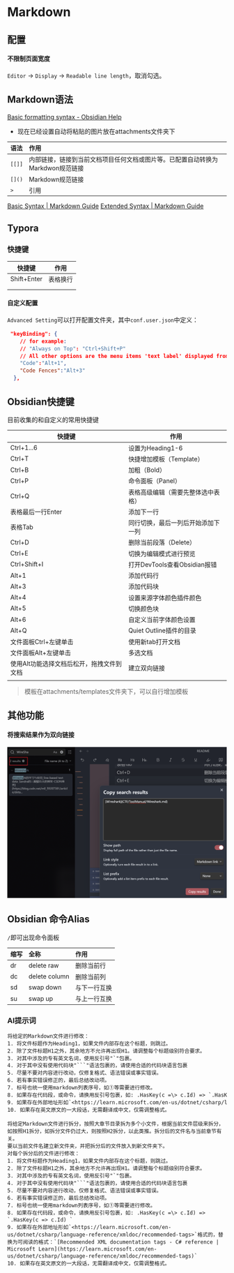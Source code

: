 # Markdown 

## 配置

#### 不限制页面宽度
`Editor` -> `Display` -> `Readable line length`，取消勾选。

## Markdown语法

[Basic formatting syntax - Obsidian Help](https://help.obsidian.md/Editing+and+formatting/Basic+formatting+syntax)

- 现在已经设置自动将粘贴的图片放在attachments文件夹下 

| 语法   | 作用                                                                           |
|:------ |:------------------------------------------------------------------------------ |
| `[[]]` | 内部链接，链接到当前文档项目任何文档或图片等。已配置自动转换为Markdwon规范链接 |
| `[]()` | Markdown规范链接                                                               |
| `> `   | 引用                                                                               |

[Basic Syntax | Markdown Guide](https://www.markdownguide.org/basic-syntax/)
[Extended Syntax | Markdown Guide](https://www.markdownguide.org/extended-syntax/)
## Typora
### 快捷键

| 快捷键      | 作用     |
| ----------- | -------- |
| Shift+Enter | 表格换行 |
|             |          |
|             |          |

#### 自定义配置

`Advanced Setting`可以打开配置文件夹，其中`conf.user.json`中定义：

```json
 "keyBinding": {
    // for example:
    // "Always on Top": "Ctrl+Shift+P"
    // All other options are the menu items 'text label' displayed from each typora menu
    "Code":"Alt+1",
    "Code Fences":"Alt+3"
  },
```



## Obsidian快捷键

目前收集的和自定义的常用快捷键

| 快捷键                                    | 作用                               |
| ----------------------------------------- | ---------------------------------- |
| Ctrl+1...6                                | 设置为Heading1-6                   |
| Ctrl+T                                    | 快捷增加模板（Template）           |
| Ctrl+B                                    | 加粗（Bold）                       |
| Ctrl+P                                    | 命令面板（Panel）                  |
| Ctrl+Q                                    | 表格高级编辑（需要先整体选中表格） |
| 表格最后一行Enter                         | 添加下一行                         |
| 表格Tab                                   | 同行切换，最后一列后开始添加下一列 |
| Ctrl+D                                    | 删除当前段落（Delete）             |
| Ctrl+E                                    | 切换为编辑模式进行预览             |
| Ctrl+Shift+I                              | 打开DevTools查看Obsidian报错       |
| Alt+1                                     | 添加代码行                         |
| Alt+3                                     | 添加代码块                         |
| Alt+4                                     | 设置来源字体颜色插件颜色           |
| Alt+5                                     | 切换颜色块                         |
| Alt+6                                     | 自定义当前字体颜色设置             |
| Alt+Q                                     | Quiet Outline插件的目录            |
| 文件面板Ctrl+左键单击                     | 使用新tab打开文档                  |
| 文件面板Alt+左键单击                      | 多选文档                           |
| 使用Alt功能选择文档后松开，拖拽文件到文档 | 建立双向链接                       |
|                                           |                                    |

> 模板在attachments/templates文件夹下，可以自行增加模板

## 其他功能

#### 将搜索结果作为双向链接
![](attachments/Pasted%20image%2020230823084310.png)

## Obsidian 命令Alias

`/`即可出现命令面板

| 缩写 | 全称          | 作用         |
|:---- |:------------- |:------------ |
| dr   | delete raw    | 删除当前行   |
| dc   | delete column | 删除当前列   | 
| sd   | swap down     | 与下一行互换 |
| su   | swap up       | 与上一行互换 |


### AI提示词

```txt
将给定的Markdown文件进行修改：  
1. 将文件标题作为Heading1，如果文件内部存在这个标题，则跳过。  
2. 除了文件标题H1之外，其余地方不允许再出现H1。请调整每个标题级别符合要求。  
3. 对其中涉及的专有英文名词，使用反引号"`"包裹。  
4. 对于其中没有使用代码块"```"语法包裹的，请使用合适的代码块语言包裹  
5. 尽量不要对内容进行改动，仅修复格式、语法错误或事实错误。  
6. 若有事实错误修正的，最后总结改动项。  
7. 标号也统一使用markdown列表序号，如①等需要进行修改。  
8. 如果存在代码段，或命令，请换用反引号包裹，如: .HasKey(c =\> c.Id) => `.HasKey(c => c.Id) `  
9. 如果存在外部地址形如`<https://learn.microsoft.com/en-us/dotnet/csharp/language-reference/xmldoc/recommended-tags>`格式的，替换为可阅读的格式：`[Recommended XML documentation tags - C# reference | Microsoft Learn](https://learn.microsoft.com/en-us/dotnet/csharp/language-reference/xmldoc/recommended-tags)`
10. 如果存在英文原文的一大段话，无需翻译成中文，仅需调整格式。
```


```
将给定Markdown文件进行拆分，按照大章节目录拆为多个小文件，根据当前文件层级来拆分，如按照H1拆分，如拆分文件仍过大，则按照H2拆分，以此类推。拆分后的文件名与当前章节有关。  
要以当前文件名建立新文件夹，并把拆分后的文件放入到新文件夹下。  
对每个拆分后的文件进行修改：  
1. 将文件标题作为Heading1，如果文件内部存在这个标题，则跳过。  
2. 除了文件标题H1之外，其余地方不允许再出现H1。请调整每个标题级别符合要求。  
3. 对其中涉及的专有英文名词，使用反引号"`"包裹。  
4. 对于其中没有使用代码块"```"语法包裹的，请使用合适的代码块语言包裹  
5. 尽量不要对内容进行改动，仅修复格式、语法错误或事实错误。  
6. 若有事实错误修正的，最后总结改动项。  
7. 标号也统一使用markdown列表序号，如①等需要进行修改。  
8. 如果存在代码段，或命令，请换用反引号包裹，如: .HasKey(c =\> c.Id) => `.HasKey(c => c.Id) `  
9. 如果存在外部地址形如`<https://learn.microsoft.com/en-us/dotnet/csharp/language-reference/xmldoc/recommended-tags>`格式的，替换为可阅读的格式：`[Recommended XML documentation tags - C# reference | Microsoft Learn](https://learn.microsoft.com/en-us/dotnet/csharp/language-reference/xmldoc/recommended-tags)`
10. 如果存在英文原文的一大段话，无需翻译成中文，仅需调整格式。
```
